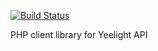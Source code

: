 [![Build Status](https://travis-ci.org/elberth90/yeelight-api-client.svg?branch=master)](https://travis-ci.org/elberth90/yeelight-api-client)

PHP client library for Yeelight API
